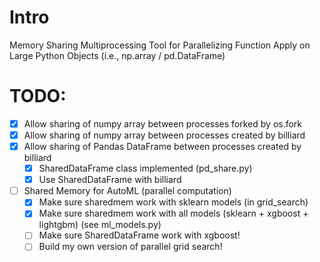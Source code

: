 # Intro
Memory Sharing Multiprocessing Tool for Parallelizing Function Apply on Large Python Objects (i.e., np.array / pd.DataFrame)


# TODO:
- [X] Allow sharing of numpy array between processes forked by os.fork
- [X] Allow sharing of numpy array between processes created by billiard
- [X] Allow sharing of Pandas DataFrame between processes created by billiard
  - [X] SharedDataFrame class implemented (pd_share.py)
  - [X] Use SharedDataFrame with billiard
- [ ] Shared Memory for AutoML (parallel computation)
  - [X] Make sure sharedmem work with sklearn models (in grid_search)
  - [X] Make sure sharedmem work with all models (sklearn + xgboost + lightgbm) (see ml_models.py)
  - [ ] Make sure SharedDataFrame work with xgboost!
  - [ ] Build my own version of parallel grid search!